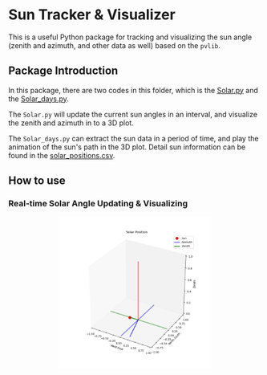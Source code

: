 # Sun Tracker & Visualizer

This is a useful Python package for tracking and visualizing the sun angle (zenith and azimuth, and other data as well) based on the `pvlib`.

## Package Introduction
In this package, there are two codes in this folder, which is the [Solar.py](Solar.py) and the [Solar_days.py](Solar_dats.py).

The `Solar.py` will update the current sun angles in an interval, and visualize the zenith and azimuth in to a 3D plot.

The `Solar_days.py` can extract the sun data in a period of time, and play the animation of the sun's path in the 3D plot. Detail sun information can be found in the [solar_positions.csv](solar_positions.csv).

## How to use
### Real-time Solar Angle Updating & Visualizing

<p align="center">
  <img width = "60%" src="/media/Solar_realtime.png" alt="Solar_realtime">
</p>

